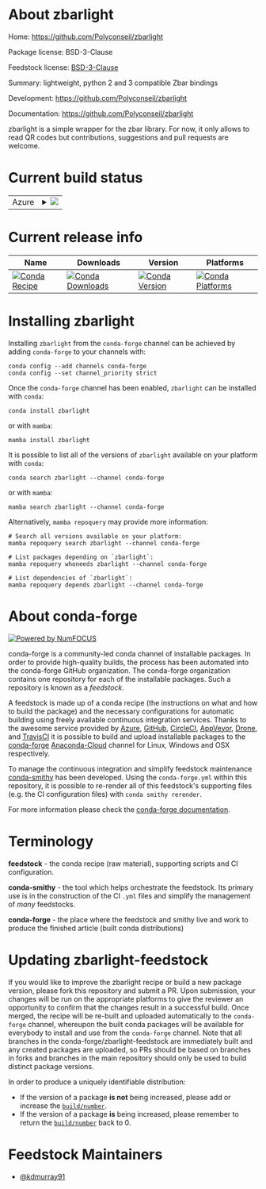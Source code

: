 About zbarlight
===============

Home: https://github.com/Polyconseil/zbarlight

Package license: BSD-3-Clause

Feedstock license: [BSD-3-Clause](https://github.com/conda-forge/zbarlight-feedstock/blob/main/LICENSE.txt)

Summary: lightweight, python 2 and 3 compatible Zbar bindings

Development: https://github.com/Polyconseil/zbarlight

Documentation: https://github.com/Polyconseil/zbarlight

zbarlight is a simple wrapper for the zbar library. For now, it only allows
to read QR codes but contributions, suggestions and pull requests are
welcome.


Current build status
====================


<table>
    
  <tr>
    <td>Azure</td>
    <td>
      <details>
        <summary>
          <a href="https://dev.azure.com/conda-forge/feedstock-builds/_build/latest?definitionId=6511&branchName=main">
            <img src="https://dev.azure.com/conda-forge/feedstock-builds/_apis/build/status/zbarlight-feedstock?branchName=main">
          </a>
        </summary>
        <table>
          <thead><tr><th>Variant</th><th>Status</th></tr></thead>
          <tbody><tr>
              <td>linux_64_python3.10.____cpython</td>
              <td>
                <a href="https://dev.azure.com/conda-forge/feedstock-builds/_build/latest?definitionId=6511&branchName=main">
                  <img src="https://dev.azure.com/conda-forge/feedstock-builds/_apis/build/status/zbarlight-feedstock?branchName=main&jobName=linux&configuration=linux%20linux_64_python3.10.____cpython" alt="variant">
                </a>
              </td>
            </tr><tr>
              <td>linux_64_python3.11.____cpython</td>
              <td>
                <a href="https://dev.azure.com/conda-forge/feedstock-builds/_build/latest?definitionId=6511&branchName=main">
                  <img src="https://dev.azure.com/conda-forge/feedstock-builds/_apis/build/status/zbarlight-feedstock?branchName=main&jobName=linux&configuration=linux%20linux_64_python3.11.____cpython" alt="variant">
                </a>
              </td>
            </tr><tr>
              <td>linux_64_python3.8.____cpython</td>
              <td>
                <a href="https://dev.azure.com/conda-forge/feedstock-builds/_build/latest?definitionId=6511&branchName=main">
                  <img src="https://dev.azure.com/conda-forge/feedstock-builds/_apis/build/status/zbarlight-feedstock?branchName=main&jobName=linux&configuration=linux%20linux_64_python3.8.____cpython" alt="variant">
                </a>
              </td>
            </tr><tr>
              <td>linux_64_python3.9.____cpython</td>
              <td>
                <a href="https://dev.azure.com/conda-forge/feedstock-builds/_build/latest?definitionId=6511&branchName=main">
                  <img src="https://dev.azure.com/conda-forge/feedstock-builds/_apis/build/status/zbarlight-feedstock?branchName=main&jobName=linux&configuration=linux%20linux_64_python3.9.____cpython" alt="variant">
                </a>
              </td>
            </tr><tr>
              <td>osx_64_python3.10.____cpython</td>
              <td>
                <a href="https://dev.azure.com/conda-forge/feedstock-builds/_build/latest?definitionId=6511&branchName=main">
                  <img src="https://dev.azure.com/conda-forge/feedstock-builds/_apis/build/status/zbarlight-feedstock?branchName=main&jobName=osx&configuration=osx%20osx_64_python3.10.____cpython" alt="variant">
                </a>
              </td>
            </tr><tr>
              <td>osx_64_python3.11.____cpython</td>
              <td>
                <a href="https://dev.azure.com/conda-forge/feedstock-builds/_build/latest?definitionId=6511&branchName=main">
                  <img src="https://dev.azure.com/conda-forge/feedstock-builds/_apis/build/status/zbarlight-feedstock?branchName=main&jobName=osx&configuration=osx%20osx_64_python3.11.____cpython" alt="variant">
                </a>
              </td>
            </tr><tr>
              <td>osx_64_python3.8.____cpython</td>
              <td>
                <a href="https://dev.azure.com/conda-forge/feedstock-builds/_build/latest?definitionId=6511&branchName=main">
                  <img src="https://dev.azure.com/conda-forge/feedstock-builds/_apis/build/status/zbarlight-feedstock?branchName=main&jobName=osx&configuration=osx%20osx_64_python3.8.____cpython" alt="variant">
                </a>
              </td>
            </tr><tr>
              <td>osx_64_python3.9.____cpython</td>
              <td>
                <a href="https://dev.azure.com/conda-forge/feedstock-builds/_build/latest?definitionId=6511&branchName=main">
                  <img src="https://dev.azure.com/conda-forge/feedstock-builds/_apis/build/status/zbarlight-feedstock?branchName=main&jobName=osx&configuration=osx%20osx_64_python3.9.____cpython" alt="variant">
                </a>
              </td>
            </tr>
          </tbody>
        </table>
      </details>
    </td>
  </tr>
</table>

Current release info
====================

| Name | Downloads | Version | Platforms |
| --- | --- | --- | --- |
| [![Conda Recipe](https://img.shields.io/badge/recipe-zbarlight-green.svg)](https://anaconda.org/conda-forge/zbarlight) | [![Conda Downloads](https://img.shields.io/conda/dn/conda-forge/zbarlight.svg)](https://anaconda.org/conda-forge/zbarlight) | [![Conda Version](https://img.shields.io/conda/vn/conda-forge/zbarlight.svg)](https://anaconda.org/conda-forge/zbarlight) | [![Conda Platforms](https://img.shields.io/conda/pn/conda-forge/zbarlight.svg)](https://anaconda.org/conda-forge/zbarlight) |

Installing zbarlight
====================

Installing `zbarlight` from the `conda-forge` channel can be achieved by adding `conda-forge` to your channels with:

```
conda config --add channels conda-forge
conda config --set channel_priority strict
```

Once the `conda-forge` channel has been enabled, `zbarlight` can be installed with `conda`:

```
conda install zbarlight
```

or with `mamba`:

```
mamba install zbarlight
```

It is possible to list all of the versions of `zbarlight` available on your platform with `conda`:

```
conda search zbarlight --channel conda-forge
```

or with `mamba`:

```
mamba search zbarlight --channel conda-forge
```

Alternatively, `mamba repoquery` may provide more information:

```
# Search all versions available on your platform:
mamba repoquery search zbarlight --channel conda-forge

# List packages depending on `zbarlight`:
mamba repoquery whoneeds zbarlight --channel conda-forge

# List dependencies of `zbarlight`:
mamba repoquery depends zbarlight --channel conda-forge
```


About conda-forge
=================

[![Powered by
NumFOCUS](https://img.shields.io/badge/powered%20by-NumFOCUS-orange.svg?style=flat&colorA=E1523D&colorB=007D8A)](https://numfocus.org)

conda-forge is a community-led conda channel of installable packages.
In order to provide high-quality builds, the process has been automated into the
conda-forge GitHub organization. The conda-forge organization contains one repository
for each of the installable packages. Such a repository is known as a *feedstock*.

A feedstock is made up of a conda recipe (the instructions on what and how to build
the package) and the necessary configurations for automatic building using freely
available continuous integration services. Thanks to the awesome service provided by
[Azure](https://azure.microsoft.com/en-us/services/devops/), [GitHub](https://github.com/),
[CircleCI](https://circleci.com/), [AppVeyor](https://www.appveyor.com/),
[Drone](https://cloud.drone.io/welcome), and [TravisCI](https://travis-ci.com/)
it is possible to build and upload installable packages to the
[conda-forge](https://anaconda.org/conda-forge) [Anaconda-Cloud](https://anaconda.org/)
channel for Linux, Windows and OSX respectively.

To manage the continuous integration and simplify feedstock maintenance
[conda-smithy](https://github.com/conda-forge/conda-smithy) has been developed.
Using the ``conda-forge.yml`` within this repository, it is possible to re-render all of
this feedstock's supporting files (e.g. the CI configuration files) with ``conda smithy rerender``.

For more information please check the [conda-forge documentation](https://conda-forge.org/docs/).

Terminology
===========

**feedstock** - the conda recipe (raw material), supporting scripts and CI configuration.

**conda-smithy** - the tool which helps orchestrate the feedstock.
                   Its primary use is in the construction of the CI ``.yml`` files
                   and simplify the management of *many* feedstocks.

**conda-forge** - the place where the feedstock and smithy live and work to
                  produce the finished article (built conda distributions)


Updating zbarlight-feedstock
============================

If you would like to improve the zbarlight recipe or build a new
package version, please fork this repository and submit a PR. Upon submission,
your changes will be run on the appropriate platforms to give the reviewer an
opportunity to confirm that the changes result in a successful build. Once
merged, the recipe will be re-built and uploaded automatically to the
`conda-forge` channel, whereupon the built conda packages will be available for
everybody to install and use from the `conda-forge` channel.
Note that all branches in the conda-forge/zbarlight-feedstock are
immediately built and any created packages are uploaded, so PRs should be based
on branches in forks and branches in the main repository should only be used to
build distinct package versions.

In order to produce a uniquely identifiable distribution:
 * If the version of a package **is not** being increased, please add or increase
   the [``build/number``](https://docs.conda.io/projects/conda-build/en/latest/resources/define-metadata.html#build-number-and-string).
 * If the version of a package **is** being increased, please remember to return
   the [``build/number``](https://docs.conda.io/projects/conda-build/en/latest/resources/define-metadata.html#build-number-and-string)
   back to 0.

Feedstock Maintainers
=====================

* [@kdmurray91](https://github.com/kdmurray91/)

